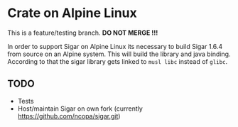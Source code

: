 # Crate on Alpine Linux

This is a feature/testing branch. **DO NOT MERGE !!!**

In order to support Sigar on Alpine Linux its necessary to build Sigar 1.6.4 
from source on an Alpine system. This will build the library and java binding.
According to that the sigar library gets linked to `musl libc` instead of
`glibc`.

## TODO
* Tests
* Host/maintain Sigar on own fork (currently https://github.com/ncopa/sigar.git)
